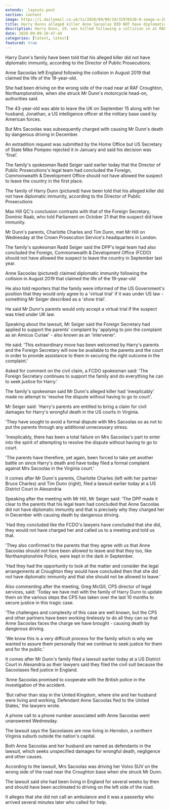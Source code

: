 ```yaml
---
extends: _layouts.post
section: content
image: https://i.dailymail.co.uk/1s/2020/09/09/19/32976538-0-image-a-28_1599676091975.jpg 
title: Harry Dunns alleged killer Anne Sacoolas DID NOT have diplomatic immunity, says CPS chief 
description: Harry Dunn, 19, was killed following a collision in at RAF Croughton, Northamptonshire, in August 2019. Anne Sacoolas left England shortly afterwards claiming diplomatic immunity. 
date: 2020-09-09-20-47-44 
categories: [latest, latest] 
featured: true 
--- 
```

Harry Dunn's family have been told that his alleged killer did not have diplomatic immunity, according to the Director of Public Prosecutions.

Anne Sacoolas left England following the collision in August 2019 that claimed the life of the 19-year-old.

She had been driving on the wrong side of the road near at RAF Croughton, Northamptonshire, when she struck Mr Dunn's motorcycle head-on, authorities said.

The 43-year-old was able to leave the UK on September 15 along with her husband, Jonathan, a US intelligence officer at the military base used by American forces.

But Mrs Sacoolas was subsequently charged with causing Mr Dunn's death by dangerous driving in December.

An extradition request was submitted by the Home Office but US Secretary of State Mike Pompeo rejected it in January and said his decision was 'final'. 

The family's spokesman Radd Seiger said earlier today that the Director of Public Prosecutions's legal team had concluded the Foreign, Commonwealth & Development Office should not have allowed the suspect to leave the country in the first place.  

The family of Harry Dunn (pictured) have been told that his alleged killer did not have diplomatic immunity, according to the Director of Public Prosecutions

Max Hill QC's conclusion contrasts with that of the Foreign Secretary, Dominic Raab, who told Parliament on October 21 that the suspect did have immunity. 

Mr Dunn's parents, Charlotte Charles and Tim Dunn, met Mr Hill on Wednesday at the Crown Prosecution Service's headquarters in London.

The family's spokesman Radd Seiger said the DPP's legal team had also concluded the Foreign, Commonwealth & Development Office (FCDO) should not have allowed the suspect to leave the country in September last year.  

Anne Sacoolas (pictured) claimed diplomatic immunity following the collision in August 2019 that claimed the life of the 19-year-old

He also told reporters that the family were informed of the US Government's position that they would only agree to a 'virtual trial' if it was under US law - something Mr Seiger described as a 'show trial'.

He said Mr Dunn's parents would only accept a virtual trial if the suspect was tried under UK law. 

Speaking about the lawsuit, Mr Seiger said the Foreign Secretary had applied to support the parents' complaint by 'applying to join the complaint as an Amicus Curiae' - also known as an 'intervener'.

He said: 'This extraordinary move has been welcomed by Harry's parents and the Foreign Secretary will now be available to the parents and the court in order to provide assistance to them in securing the right outcome in the complaint.'

Asked for comment on the civil claim, a FCDO spokesman said: 'The Foreign Secretary continues to support the family and do everything he can to seek justice for Harry.'

The family's spokesman said Mr Dunn's alleged killer had 'inexplicably' made no attempt to 'resolve the dispute without having to go to court'.

Mr Seiger said: 'Harry's parents are entitled to bring a claim for civil damages for Harry's wrongful death in the US courts in Virginia.

'They have sought to avoid a formal dispute with Mrs Sacoolas so as not to put the parents through any additional unnecessary stress.

'Inexplicably, there has been a total failure on Mrs Sacoolas's part to enter into the spirit of attempting to resolve the dispute without having to go to court.

'The parents have therefore, yet again, been forced to take yet another battle on since Harry's death and have today filed a formal complaint against Mrs Sacoolas in the Virginia court.'

It comes after Mr Dunn's parents, Charlotte Charles (left with her partner Bruce Charles) and Tim Dunn (right), filed a lawsuit earlier today at a US District Court in Alexandria

Speaking after the meeting with Mr Hill, Mr Seiger said: 'The DPP made it clear to the parents that his legal team had concluded that Anne Sacoolas did not have diplomatic immunity and that is precisely why they charged her in December with causing death by dangerous driving.

'Had they concluded like the FCDO's lawyers have concluded that she did, they would not have charged her and called us to a meeting and told us that.

'They also confirmed to the parents that they agree with us that Anne Sacoolas should not have been allowed to leave and that they too, like Northamptonshire Police, were kept in the dark in September.

'Had they had the opportunity to look at the matter and consider the legal arrangements at Croughton they would have concluded then that she did not have diplomatic immunity and that she should not be allowed to leave.'

Also commenting after the meeting, Greg McGill, CPS director of legal services, said: 'Today we have met with the family of Harry Dunn to update them on the various steps the CPS has taken over the last 10 months to secure justice in this tragic case.

'The challenges and complexity of this case are well known, but the CPS and other partners have been working tirelessly to do all they can so that Anne Sacoolas faces the charge we have brought - causing death by dangerous driving.

'We know this is a very difficult process for the family which is why we wanted to assure them personally that we continue to seek justice for them and for the public.'

It comes after Mr Dunn's family filed a lawsuit earlier today at a US District Court in Alexandria as their lawyers said they filed the civil suit because the Sacoolases fled justice in England. 

'Anne Sacoolas promised to cooperate with the British police in the investigation of the accident. 

'But rather than stay in the United Kingdom, where she and her husband were living and working, Defendant Anne Sacoolas fled to the United States,' the lawyers wrote.

A phone call to a phone number associated with Anne Sacoolas went unanswered Wednesday. 

The lawsuit says the Sacoolases are now living in Herndon, a northern Virginia suburb outside the nation's capital.

Both Anne Sacoolas and her husband are named as defendants in the lawsuit, which seeks unspecified damages for wrongful death, negligence and other causes.

According to the lawsuit, Mrs Sacoolas was driving her Volvo SUV on the wrong side of the road near the Croughton base when she struck Mr Dunn. 

The lawsuit said she had been living in England for several weeks by then and should have been acclimated to driving on the left side of the road.

It alleges that she did not call an ambulance and it was a passerby who arrived several minutes later who called for help. 

